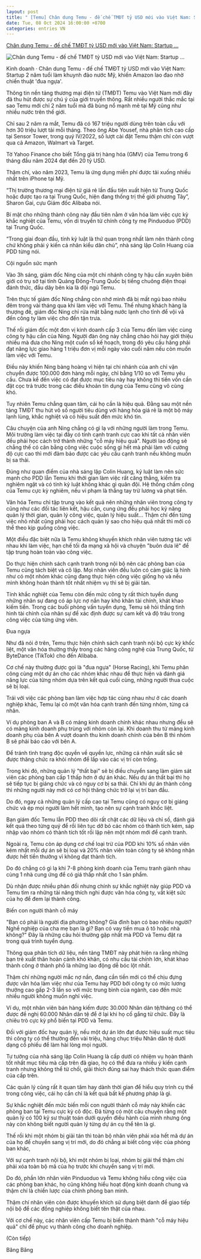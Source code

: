 ```yaml
---
layout: post
title: " [Temu] Chân dung Temu - đế chế TMĐT tỷ USD mới vào Việt Nam: Startup ..."
date: Tue, 08 Oct 2024 16:00:00 +0700
categories: entries VN
---
```

[Chân dung Temu - đế chế TMĐT tỷ USD mới vào Việt Nam: Startup ...](https://cafebiz.vn/chan-dung-temu-de-che-tmdt-ty-usd-moi-vao-viet-nam-startup-2-nam-tuoi-lam-khuynh-dao-nuoc-my-khien-amazon-lao-dao-nho-chien-thuat-dua-ngua-176241008155027126.chn)

![Chân dung Temu - đế chế TMĐT tỷ USD mới vào Việt Nam: Startup ...](https://cafebiz.cafebizcdn.vn/zoom/600_315/162123310254002176/2024/10/8/avatar1728377237467-1728377237964746596998.jpg)

Kinh doanh · Chân dung Temu - đế chế TMĐT tỷ USD mới vào Việt Nam: Startup 2 năm tuổi làm khuynh đảo nước Mỹ, khiến Amazon lao đao nhờ chiến thuật 'đua ngựa'.

Thông tin nền tảng thương mại điện tử (TMĐT) Temu vào Việt Nam mới đây đã thu hút được sự chú ý của giới truyền thông. Rất nhiều người thắc mắc tại sao Temu mới chỉ 2 năm tuổi mà đã bùng nổ mạnh mẽ tại Mỹ cũng như nhiều nước trên thế giới.

Chỉ sau 2 năm ra mắt, Temu đã có 167 triệu người dùng trên toàn cầu với hơn 30 triệu lượt tải mỗi tháng. Theo ông Abe Yousef, nhà phân tích cao cấp tại Sensor Tower, trong quý IV/2022, số lượt cài đặt Temu thậm chí còn vượt qua cả Amazon, Walmart và Target.

Tờ Yahoo Finance cho biết Tổng giá trị hàng hóa (GMV) của Temu trong 6 tháng đầu năm 2024 đạt đến 20 tỷ USD.

Thậm chí, vào năm 2023, Temu là ứng dụng miễn phí được tải xuống nhiều nhất trên iPhone tại Mỹ.

“Thị trường thương mại điện tử giá rẻ lần đầu tiên xuất hiện từ Trung Quốc hoặc được tạo ra tại Trung Quốc, hiện đang thống trị thế giới phương Tây”, Sharon Gai, cựu Giám đốc Alibaba nói.

Bí mật cho những thành công này đầu tiên nằm ở văn hóa làm việc cực kỳ khắc nghiệt của Temu, vốn di truyền từ chính công ty mẹ Pinduoduo (PDD) tại Trung Quốc.

“Trong giai đoạn đầu, tính kỷ luật là thứ quan trọng nhất làm nên thành công chứ không phải ý kiến cá nhân kiểu dân chủ”, nhà sáng lập Colin Huang của PDD từng nói.

Cội nguồn sức mạnh

Vào 3h sáng, giám đốc Ning của một chi nhánh công ty hậu cần xuyên biên giới có trụ sở tại tỉnh Quảng Đông-Trung Quốc bị tiếng chuông điện thoại đánh thức, đầu dây bên kia là đội ngũ Temu.

Trên thực tế giám đốc Ning chẳng còn nhớ mình đã bị mất ngủ bao nhiêu đêm trong vài tháng qua khi làm việc với Temu. Thế nhưng khách hàng là thượng đế, giám đốc Ning chỉ rửa mặt bằng nước lạnh cho tỉnh để vội vã đến công ty làm việc cho đến tận trưa.

Thế rồi giám đốc một đơn vị kinh doanh cấp 3 của Temu đến làm việc cùng công ty hậu cần của Ning. Người đàn ông này chẳng chào hỏi hay giới thiệu nhiều mà đưa cho Ning một cuốn sổ kế hoạch, trong đó yêu cầu hãng phải đạt năng lực giao hàng 1 triệu đơn vị mỗi ngày vào cuối năm nếu còn muốn làm việc với Temu.

Điều này khiến Ning bàng hoàng vì hiện tại chi nhánh của anh chỉ vận chuyển được 100.000 đơn hàng mỗi ngày, chỉ bằng 1/10 so với Temu yêu cầu. Chưa kể đến việc có đạt được mục tiêu này hay không thì tiền vốn cần đặt cọc trả trước trong các điều khoản tín dụng của Temu cũng vô cùng khó.

Tuy nhiên Temu chẳng quan tâm, cái họ cần là hiệu quả. Đằng sau một nền tảng TMĐT thu hút vô số người tiêu dùng với hàng hóa giá rẻ là một bộ máy lạnh lùng, khắc nghiệt và có hiệu suất đến mức khó tin.

Câu chuyện của anh Ning chẳng có gì lạ với những người làm trong Temu. Môi trường làm việc tại đây có tính cạnh tranh cực cao khi tất cả nhân viên đều phải học cách trở thành những "cỗ máy hiệu quả". Người lao động sẽ chẳng thế có cân bằng công việc cuộc sống gì hết mà phải làm với cường độ cực cao thì mới đảm bảo được các yêu cầu cạnh tranh nếu không muốn bị sa thải.

Đúng như quan điểm của nhà sáng lập Colin Huang, kỷ luật làm nên sức mạnh cho PDD lẫn Temu khi thời gian làm việc rất căng thẳng, kiểm tra nghiêm ngặt và có tính kỷ luật không khác gì quân đội. Hệ thống chấm công của Temu cực kỳ nghiêm, nếu vi phạm là thẳng tay trừ lương và phạt tiền.

Văn hóa Temu chỉ tập trung vào kết quả nên những nhân viên trong công ty cũng như các đối tác liên kết, hậu cần, cung ứng đều phải học kỹ năng quản lý thời gian, quản lý công việc, quản lý hiệu suất... Thậm chí đến từng việc nhỏ nhất cũng phải học cách quản lý sao cho hiệu quả nhất thì mới có thể theo kịp guồng công việc.

Một điều đặc biệt nữa là Temu không khuyến khích nhân viên tương tác với nhau khi làm việc, hạn chế tối đa mạng xã hội và chuyện "buôn dưa lê" để tập trung hoàn toàn vào công việc.

Do thực hiện chính sách cạnh tranh trong nội bộ nên các phòng ban của Temu cũng tách biệt và cô lập. Mọi nhân viên đều luôn có cảm giác là hình như có một nhóm khác cũng đang thực hiện công việc giống họ và nếu mình không hoàn thành tốt nhất nhiệm vụ thì sẽ bị giải tán.

Tính khắc nghiệt của Temu còn đến mức công ty rất thích tuyển dụng những nhân sự đang có áp lực nợ nần hay khó khăn tài chính, khát khao kiếm tiền. Trong các buổi phỏng vấn tuyển dụng, Temu sẽ hỏi thẳng tình hình tài chính của nhân sự để xác định được sự cam kết và độ trâu trong công việc của từng ứng viên.

Đua ngựa

Như đã nói ở trên, Temu thực hiện chính sách cạnh tranh nội bộ cực kỳ khốc liệt, một văn hóa thường thấy trong các hãng công nghệ của Trung Quốc, từ ByteDance (TikTok) cho đến Alibaba.

Cơ chế này thường được gọi là "đua ngựa" (Horse Racing), khi Temu phân công cùng một dự án cho các nhóm khác nhau để thực hiện và đánh giá năng lực của từng nhóm dựa trên kết quả cuối cùng, những người thua cuộc sẽ bị loại.

Trái với việc các phòng ban làm việc hợp tác cùng nhau như ở các doanh nghiệp khác, Temu lại có một văn hóa cạnh tranh đến từng nhóm, từng cá nhân.

Ví dụ phòng ban A và B có mảng kinh doanh chính khác nhau nhưng đều sẽ có mảng kinh doanh phụ trùng với nhóm còn lại. Khi doanh thu từ mảng kinh doanh phụ của bên A vượt doanh thu kinh doanh chính của bên B thì nhóm B sẽ phải báo cáo với bên A.

Để tránh tình trạng độc quyền về quyền lực, những cá nhân xuất sắc sẽ được thăng chức ra khỏi nhóm để lấp vào các vị trí còn trống.

Trong khi đó, những quản lý "thất bại" sẽ bị điều chuyển sang làm giám sát viên các phòng ban cấp 1 thấp hơn ở dự án khác. Nếu dự án thất bại thì họ sẽ tiếp tục bị giáng chức và có nguy cơ bị sa thải. Chỉ khi dự án thành công thì những người này mới có cơ hội thăng chức trở lại vị trí ban đầu.

Do đó, ngay cả những quản lý cấp cao tại Temu cũng có nguy cơ bị giáng chức và ép mọi người làm hết mình, tạo nên sự cạnh tranh khốc liệt.

Ban giám đốc Temu lẫn PDD theo dõi rất chặt các dữ liệu và chỉ số, đánh giá kết quả theo từng quý để rồi liên tục dỡ bỏ các nhóm có thành tích kém, sáp nhập vào nhóm có thành tích tốt rồi lập nên một nhóm mới để cạnh tranh.

Ngoài ra, Temu còn áp dụng cơ chế loại trừ của PDD khi 10% số nhân viên kém nhất mỗi dự án sẽ bị loại và 20% nhân viên toàn công ty sẽ không nhận được hết tiền thưởng vì không đạt thành tích.

Do đó chẳng có gì lạ khi 7-8 phòng kinh doanh của Temu tranh giành nhau cùng 1 nhà cung ứng để có giá thấp nhất cho 1 sản phẩm.

Dù nhận được nhiều phản đối nhưng chính sự khắc nghiệt này giúp PDD và Temu tìm ra những tài năng thích nghi được văn hóa công ty, vắt kiệt sức của họ để đem lại thành công.

Biến con người thành cỗ máy

"Bạn có phải là người địa phương không? Gia đình bạn có bao nhiêu người? Nghề nghiệp của cha mẹ bạn là gì? Bạn có vay tiền mua ô tô hoặc nhà không?" Đây là những câu hỏi thường gặp nhất mà PDD và Temu đặt ra trong quá trình tuyển dụng.

Thông qua phân tích dữ liệu, nền tảng TMĐT này phát hiện ra rằng những bạn trẻ xuất thân hoàn cảnh khó khăn, có nhu cầu tài chính lớn, khát khao thành công ở thành phố là những lao động dễ bóc lột nhất.

Thậm chí những người mắc nợ nần, đang cần tiền mới có thể chịu đựng được văn hóa làm việc như của Temu hay PDD bởi công ty có mức lương thưởng cao gấp 2-3 lần so với mức trung bình của ngành, cao đến mức nhiều người không muốn nghỉ việc.

Ví dụ, một nhân viên bán hàng kiếm được 30.000 Nhân dân tệ/tháng có thể được đề nghị 60.000 Nhân dân tệ để ở lại khi họ cố gắng từ chức. Đây là chiêu trò cực kỳ phổ biến tại PDD và Temu.

Đối với giám đốc hay quản lý, nếu một dự án lớn đạt được hiệu suất mục tiêu thì công ty có thể thưởng đến vài triệu, hàng chục triệu Nhân dân tệ dưới dạng cổ phiếu để làm hài lòng mọi người.

Tư tưởng của nhà sáng lập Colin Huang là cấp dưới có nhiệm vụ hoàn thành tốt nhất mục tiêu mà cấp trên đã giao, họ có thể đưa ra nhiều ý kiến cạnh tranh nhưng không thể từ chối, giải thích đúng sai hay thách thức quan điểm của cấp trên.

Các quản lý cũng rất ít quan tâm hay dành thời gian để hiểu quy trình cụ thể trong công việc, cái họ cần chỉ là kết quả bất kể phương pháp là gì.

Sự khắc nghiệt đến mức biến mỗi con người thành cỗ máy này khiến các phòng ban tại Temu cực kỳ cô độc. Đã từng có một câu chuyện rằng một quản lý có 100 kỹ sư thuật toán dưới quyền điều hành của mình nhưng ông này còn không biết người quản lý từng dự án cụ thể tên là gì.

Thế rồi khi một nhóm bị giải tán thì toàn bộ nhân viên phải xóa hết mã dự án của họ để chuyển sang vị trí mới, do đó chẳng ai biết công việc của phòng ban khác,

Với sự cạnh tranh nội bộ, khi một nhóm bị loại, nhóm bị giải thể thậm chí phải xóa toàn bộ mã của họ trước khi chuyển sang vị trí mới.

Do đó, phần lớn nhân viên Pinduoduo và Temu không hiểu công việc của các phòng ban khác, họ cũng không hiểu hoạt động kinh doanh chung và thậm chí là chiến lược của chính phòng ban mình.

Thậm chí nhân viên còn được khuyến khích sử dụng biệt danh để giao tiếp nội bộ để các đồng nghiệp không biết tên thật của nhau.

Với cơ chế này, các nhân viên cấp Temu bị biến thành thành "cỗ máy hiệu quả" chỉ để phục vụ thành công cho doanh nghiệp.

(Còn tiếp)

Băng Băng

